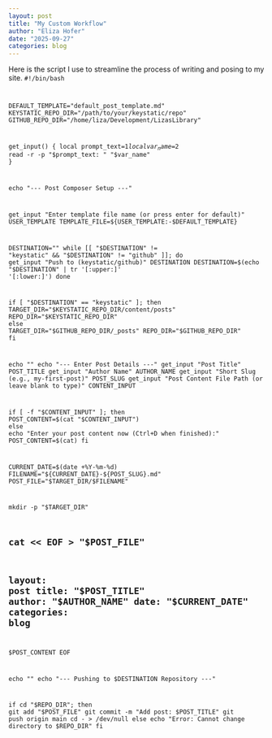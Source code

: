 ```yaml
---
layout: post
title: "My Custom Workflow"
author: "Eliza Hofer"
date: "2025-09-27"
categories: blog
---
```


Here is the script I use to streamline the process of writing and posing to my site. <code>#!/bin/bash

DEFAULT_TEMPLATE="default_post_template.md"
KEYSTATIC_REPO_DIR="/path/to/your/keystatic/repo"
GITHUB_REPO_DIR="/home/liza/Development/LizasLibrary"

get_input() {
    local prompt_text=$1
    local var_name=$2
    read -r -p "$prompt_text: " "$var_name"
}

echo "--- Post Composer Setup ---"

get_input "Enter template file name (or press enter for default)" USER_TEMPLATE
TEMPLATE_FILE=${USER_TEMPLATE:-$DEFAULT_TEMPLATE}

DESTINATION=""
while [[ "$DESTINATION" != "keystatic" && "$DESTINATION" != "github" ]]; do
    get_input "Push to (keystatic/github)" DESTINATION
    DESTINATION=$(echo "$DESTINATION" | tr '[:upper:]' '[:lower:]')
done

if [ "$DESTINATION" == "keystatic" ]; then
    TARGET_DIR="$KEYSTATIC_REPO_DIR/content/posts"
    REPO_DIR="$KEYSTATIC_REPO_DIR"
else
    TARGET_DIR="$GITHUB_REPO_DIR/_posts"
    REPO_DIR="$GITHUB_REPO_DIR"
fi

echo ""
echo "--- Enter Post Details ---"
get_input "Post Title" POST_TITLE
get_input "Author Name" AUTHOR_NAME
get_input "Short Slug (e.g., my-first-post)" POST_SLUG
get_input "Post Content File Path (or leave blank to type)" CONTENT_INPUT

if [ -f "$CONTENT_INPUT" ]; then
    POST_CONTENT=$(cat "$CONTENT_INPUT")
else
    echo "Enter your post content now (Ctrl+D when finished):"
    POST_CONTENT=$(cat)
fi

CURRENT_DATE=$(date +%Y-%m-%d)
FILENAME="${CURRENT_DATE}-${POST_SLUG}.md"
POST_FILE="$TARGET_DIR/$FILENAME"

mkdir -p "$TARGET_DIR"

cat << EOF > "$POST_FILE"
---
layout: post
title: "$POST_TITLE"
author: "$AUTHOR_NAME"
date: "$CURRENT_DATE"
categories: blog
---

$POST_CONTENT
EOF

echo ""
echo "--- Pushing to $DESTINATION Repository ---"

if cd "$REPO_DIR"; then
    git add "$POST_FILE"
    git commit -m "Add post: $POST_TITLE"
    git push origin main
    cd - > /dev/null
else
    echo "Error: Cannot change directory to $REPO_DIR"
fi

</code>
